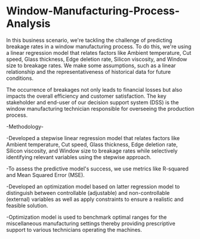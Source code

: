 # Window-Manufacturing-Process-Analysis

In this business scenario, we're tackling the challenge of predicting breakage rates in a window manufacturing process. To do this, we're using a linear regression model that relates factors like Ambient temperature, Cut speed, Glass thickness, Edge deletion rate, Silicon viscosity, and Window size to breakage rates. We make some assumptions, such as a linear relationship and the representativeness of historical data for future conditions.

The occurrence of breakages not only leads to financial losses but also impacts the overall efficiency and customer satisfaction. The key stakeholder and end-user of our decision support system (DSS) is the window manufacturing technician responsible for overseeing the production process.

-Methodology-

-Developed a stepwise linear regression model that relates factors like Ambient temperature, Cut speed, Glass thickness, Edge deletion rate, Silicon viscosity, and Window size to breakage rates while selectively identifying relevant variables using the stepwise approach. 

-To assess the predictive model's success, we use metrics like R-squared and Mean Squared Error (MSE).

-Developed an optimization model based on latter regression model to distinguish between controllable (adjustable) and non-controllable (external) variables as well as apply constraints to ensure a realistic and feasible solution.

-Optimization model is used to benchmark optimal ranges for the miscellaneous manufacturing settings thereby providing prescriptive support to various technicians operating the machines.
